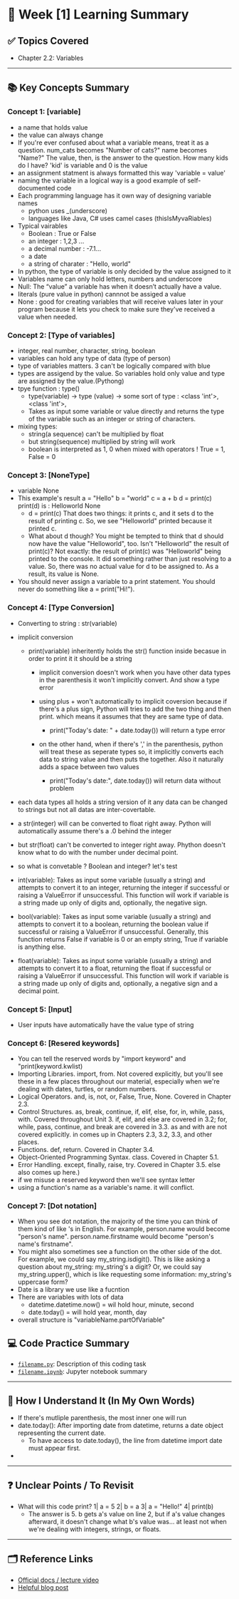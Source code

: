 # 📘 Week [1] Learning Summary

## ✅ Topics Covered
- Chapter 2.2: Variables 

---

## 📚 Key Concepts Summary

### Concept 1: [variable]
- a name that holds value
- the value can always change
- If you're ever confused about what a variable means, treat it as a question. num_cats becomes "Number of cats?" name becomes "Name?" The value, then, is the answer to the question. How many kids do I have? 'kid' is variable and 0 is the value
- an assignment statment is always formatted this way 'variable = value'
- naming the variable in a logical way is a good example of self-documented code
- Each programming language has it own way of designing variable names
    - python uses _(underscore)
    - languages like Java, C# uses camel cases (thisIsMyvaRiables)
- Typical vairables 
    - Boolean : True or False
    - an integer : 1,2,3 ... 
    - a decimal number : -7.1...
    - a date
    - a string of charater : "Hello, world"
- In python, the type of variable is only decided by the value assigned to it
- Variables name can only hold letters, numbers and underscore 
- Null: The “value” a variable has when it doesn’t actually have a value.
- literals (pure value in python) cannnot be assiged a value
- None : good for creating variables that will receive values later in your program because it lets you check to make sure they've received a value when needed.

### Concept 2: [Type of variables]
- integer, real number, character, string, boolean
- variables can hold any type of data (type of person)
- type of variables matters. 3 can't be logically compared with blue 
- types are assigend by the value. So variables hold only value and type are assigned by the value.(Pythong)
- tpye function : type() 
    - type(variable) -> type (value) -> some sort of type : <class 'int'>, <class 'int'>, 
    - Takes as input some variable or value directly and returns the type of the variable such as an integer or string of characters.
- mixing types: 
    - string(a sequence) can't be multiplied by float
    - but string(sequence) multiplied by string will work
    - boolean is interpreted as 1, 0 when mixed with operators ! True = 1, False = 0

### Concept 3: [NoneType]
- variable None
- This example's result 
    a = "Hello"
    b = "world"
    c = a + b
    d = print(c)
    print(d)
        is :
        Helloworld
        None
    - d = print(c) That does two things: it prints c, and it sets d to the result of printing c. So, we see "Helloworld" printed because it printed c.
    - What about d though? You might be tempted to think that d should now have the value "Helloworld", too. Isn't "Helloworld" the result of print(c)? Not exactly: the result of print(c) was "Helloworld" being printed to the console. It did something rather than just resolving to a value. So, there was no actual value for d to be assigned to. As a result, its value is None.
- You should never assign a variable to a print statement. You should never do something like a = print("Hi!").

### Concept 4: [Type Conversion]
- Converting to string : str(variable)
- implicit conversion
    - print(variable) inheritently holds the str() function inside becasue in order to print it it should be a string
        - implicit conversion doesn't work when you have other data types in the parenthesis it won't implicitly convert. And show a type error
        - using plus + won't automatically to implicit coversion because if there's a plus sign, Python will tries to add the two thing and then print. which means it assumes that they are same type of data. 
            - print("Today's date: " + date.today()) will return a type error

        - on the other hand, when if there's ',' in the parenthesis, python will treat these as seperate types so, it implicitly converts each data to string value and then puts the together. Also it naturally adds a space between two values
            - print("Today's date:", date.today()) will return data without problem 
        
- each data types all holds a string version of it any data can be changed to strings but not all datas are inter-covertable. 
-  a str(integer) will can be converted to float right away. Python will automatically assume there's a .0 behind the integer
- but str(float) can't be converted to integer right away. Phython doesn't know what to do with the number under decimal point.
- so what is convetable ?  Boolean and integer? let's test
- int(variable): Takes as input some variable (usually a string) and attempts to convert it to an integer, returning the integer if successful or raising a ValueError if unsuccessful. This function will work if variable is a string made up only of digits and, optionally, the negative sign.

- bool(variable): Takes as input some variable (usually a string) and attempts to convert it to a boolean, returning the boolean value if successful or raising a ValueError if unsuccessful. Generally, this function returns False if variable is 0 or an empty string, True if variable is anything else.

- float(variable): Takes as input some variable (usually a string) and attempts to convert it to a float, returning the float if successful or raising a ValueError if unsuccessful. This function will work if variable is a string made up only of digits and, optionally, a negative sign and a decimal point.

### Concept 5: [Input] 
- User inputs have automatically have the value type of string

### Concept 6: [Resered keywords]
- You can tell the reserved words by "import keyword" and "print(keyword.kwlist)
- Importing Libraries. import, from. Not covered explicitly, but you'll see these in a few places throughout our material, especially when we're dealing with dates, turtles, or random numbers.
- Logical Operators. and, is, not, or, False, True, None. Covered in Chapter 2.3.
- Control Structures. as, break, continue, if, elif, else, for, in, while, pass, with. Covered throughout Unit 3. if, elif, and else are covered in 3.2; for, while, pass, continue, and break are covered in 3.3. as and with are not covered explicitly. in comes up in Chapters 2.3, 3.2, 3.3, and other places.
- Functions. def, return. Covered in Chapter 3.4.
- Object-Oriented Programming Syntax. class. Covered in Chapter 5.1.
- Error Handling. except, finally, raise, try. Covered in Chapter 3.5. else also comes up here.)
- if we misuse a reserved keyword then we'll see syntax letter
- using a function's name as a variable's name. it will conflict. 

### Concept 7: [Dot notation]
- When you see dot notation, the majority of the time you can think of them kind of like 's in English. For example, person.name would become "person's name". person.name.firstname would become "person's name's firstname".
- You might also sometimes see a function on the other side of the dot. For example, we could say my_string.isdigit(). This is like asking a question about my_string: my_string's a digit? Or, we could say my_string.upper(), which is like requesting some information: my_string's uppercase form?
- Date is a library we use like a fucntion
- There are variables with lots of data
    - datetime.datetime.now() = wil hold hour, minute, second
    - date.today() = will hold year, month, day
- overall structure is "variableName.partOfVariable"


## 💻 Code Practice Summary

- [`filename.py`](./filename.py): Description of this coding task
- [`filename.ipynb`](./filename.ipynb): Jupyter notebook summary

---

## 🧠 How I Understand It (In My Own Words)
- If there's mutliple parenthesis, the most inner one will run
- date.today(): After importing date from datetime, returns a date object representing the current date.
    - To have access to date.today(), the line from datetime import date must appear first.
- 

---

## ❓ Unclear Points / To Revisit
-  What will this code print?
    1| a = 5
    2| b = a
    3| a = "Hello!"
    4| print(b)
    -  The answer is 5. b gets a's value on line 2, but if a's value changes afterward, it doesn't change what b's value was... at least not when we're dealing with integers, strings, or floats.
---

## 🗂 Reference Links

- [Official docs / lecture video]()
- [Helpful blog post]()